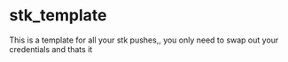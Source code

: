 # stk_template
This is a template for all your stk pushes,, you only need to swap out your credentials and thats it 
